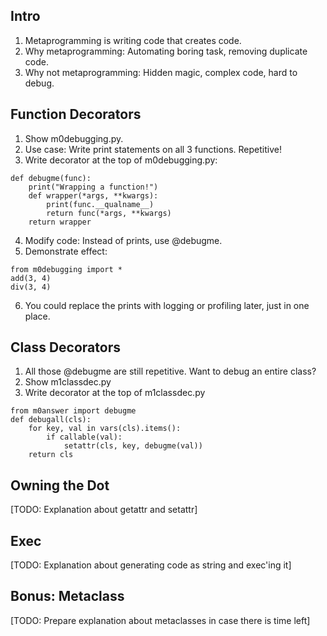 Intro
----
1. Metaprogramming is writing code that creates code.
2. Why metaprogramming: Automating boring task, removing duplicate code.
3. Why not metaprogramming: Hidden magic, complex code, hard to debug.

Function Decorators
----
1. Show m0debugging.py.
2. Use case: Write print statements on all 3 functions. Repetitive!
3. Write decorator at the top of m0debugging.py:
```
def debugme(func):
	print("Wrapping a function!")
	def wrapper(*args, **kwargs):
		print(func.__qualname__)
		return func(*args, **kwargs)
	return wrapper
```
4. Modify code: Instead of prints, use @debugme.
5. Demonstrate effect:
```
from m0debugging import *
add(3, 4)
div(3, 4)
```
6. You could replace the prints with logging or profiling later, just in one place.

Class Decorators
----
1. All those @debugme are still repetitive. Want to debug an entire class?
2. Show m1classdec.py
3. Write decorator at the top of m1classdec.py
```
from m0answer import debugme
def debugall(cls):
	for key, val in vars(cls).items():
		if callable(val):
			setattr(cls, key, debugme(val))
	return cls
```

Owning the Dot
----
[TODO: Explanation about getattr and setattr]

Exec
----
[TODO: Explanation about generating code as string and exec'ing it]

Bonus: Metaclass
----
[TODO: Prepare explanation about metaclasses in case there is time left]